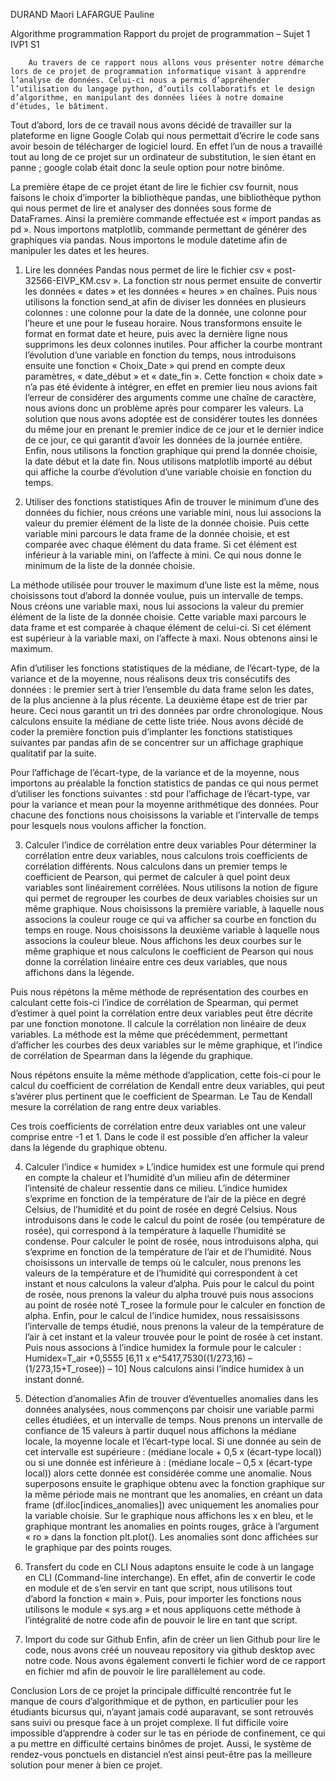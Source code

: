 DURAND Maori 
LAFARGUE Pauline 

Algorithme programmation 
Rapport du projet de programmation – Sujet 1 
IVP1 S1 

       	Au travers de ce rapport nous allons vous présenter notre démarche lors de ce projet de programmation informatique visant à apprendre l’analyse de données. Celui-ci nous a permis d’appréhender l’utilisation du langage python, d’outils collaboratifs et le design d’algorithme, en manipulant des données liées à notre domaine d’études, le bâtiment. 
Tout d’abord, lors de ce travail nous avons décidé de travailler sur la plateforme en ligne Google Colab qui nous permettait d’écrire le code sans avoir besoin de télécharger de logiciel lourd. En effet l’un de nous a travaillé tout au long de ce projet sur un ordinateur de substitution, le sien étant en panne ; google colab était donc la seule option pour notre binôme. 

La première étape de ce projet étant de lire le fichier csv fournit, nous faisons le choix d’importer la bibliothèque pandas, une bibliothèque python qui nous permet de lire et analyser des données sous forme de DataFrames. Ainsi la première commande effectuée est « import pandas as pd ». Nous importons matplotlib, commande permettant de générer des graphiques via pandas. Nous importons le module datetime afin de manipuler les dates et les heures. 

1.	Lire les données 
Pandas nous permet de lire le fichier csv « post-32566-EIVP_KM.csv ». La fonction str nous permet ensuite de convertir les données « dates » et les données « heures » en chaînes. Puis nous utilisons la fonction send_at afin de diviser les données en plusieurs colonnes : une colonne pour la date de la donnée, une colonne pour l’heure et une pour le fuseau horaire. Nous transformons ensuite le format en format date et heure, puis avec la dernière ligne nous supprimons les deux colonnes inutiles. Pour afficher la courbe montrant l’évolution d’une variable en fonction du temps, nous introduisons ensuite une fonction « Choix_Date » qui prend en compte deux paramètres, « date_début » et « date_fin ». Cette fonction « choix date » n’a pas été évidente à intégrer, en effet en premier lieu nous avions fait l’erreur de considérer des arguments comme une chaîne de caractère, nous avions donc un problème après pour comparer les valeurs. La solution que nous avons adoptée est de considérer toutes les données du même jour en prenant le premier indice de ce jour et le dernier indice de ce jour, ce qui garantit d’avoir les données de la journée entière. Enfin, nous utilisons la fonction graphique qui prend la donnée choisie, la date début et la date fin. Nous utilisons matplotlib importé au début qui affiche la courbe d’évolution d’une variable choisie en fonction du temps. 

2.	Utiliser des fonctions statistiques 
Afin de trouver le minimum d’une des données du fichier, nous créons une variable mini, nous lui associons la valeur du premier élément de la liste de la donnée choisie. Puis cette variable mini parcours le data frame de la donnée choisie, et est comparée avec chaque élément du data frame. Si cet élément est inférieur à la variable mini, on l’affecte à mini. Ce qui nous donne le minimum de la liste de la donnée choisie. 

La méthode utilisée pour trouver le maximum d’une liste est la même, nous choisissons tout d’abord la donnée voulue, puis un intervalle de temps. Nous créons une variable maxi, nous lui associons la valeur du premier élément de la liste de la donnée choisie. Cette variable maxi parcours le data frame et est comparée à chaque élément de celui-ci. Si cet élément est supérieur à la variable maxi, on l’affecte à maxi. Nous obtenons ainsi le maximum. 

Afin d’utiliser les fonctions statistiques de la médiane, de l’écart-type, de la variance et de la moyenne, nous réalisons deux tris consécutifs des données : le premier sert à trier l’ensemble du data frame selon les dates, de la plus ancienne à la plus récente. La deuxième étape est de trier par heure. Ceci nous garantit un tri des données par ordre chronologique. Nous calculons ensuite la médiane de cette liste triée. Nous avons décidé de coder la première fonction puis d’implanter les fonctions statistiques suivantes par pandas afin de se concentrer sur un affichage graphique qualitatif par la suite. 

Pour l’affichage de l’écart-type, de la variance et de la moyenne, nous importons au préalable la fonction statistics de pandas ce qui nous permet d’utiliser les fonctions suivantes : std pour l’affichage de l’écart-type, var pour la variance et mean pour la moyenne arithmétique des données. Pour chacune des fonctions nous choisissons la variable et l’intervalle de temps pour lesquels nous voulons afficher la fonction. 

3.	Calculer l’indice de corrélation entre deux variables 
Pour déterminer la corrélation entre deux variables, nous calculons trois coefficients de corrélation différents. Nous calculons dans un premier temps le coefficient de Pearson, qui permet de calculer à quel point deux variables sont linéairement corrélées. Nous utilisons la notion de figure qui permet de regrouper les courbes de deux variables choisies sur un même graphique. Nous choisissons la première variable, à laquelle nous associons la couleur rouge ce qui va afficher sa courbe en fonction du temps en rouge. Nous choisissons la deuxième variable à laquelle nous associons la couleur bleue. Nous affichons les deux courbes sur le même graphique et nous calculons le coefficient de Pearson qui nous donne la corrélation linéaire entre ces deux variables, que nous affichons dans la légende. 
 

Puis nous répétons la même méthode de représentation des courbes en calculant cette fois-ci l’indice de corrélation de Spearman, qui permet d’estimer à quel point la corrélation entre deux variables peut être décrite par une fonction monotone. Il calcule la corrélation non linéaire de deux variables. La méthode est la même que précédemment, permettant d’afficher les courbes des deux variables sur le même graphique, et l’indice de corrélation de Spearman dans la légende du graphique. 

Nous répétons ensuite la même méthode d’application, cette fois-ci pour le calcul du coefficient de corrélation de Kendall entre deux variables, qui peut s’avérer plus pertinent que le coefficient de Spearman.  Le Tau de Kendall mesure la corrélation de rang entre deux variables. 

Ces trois coefficients de corrélation entre deux variables ont une valeur comprise entre -1 et 1. Dans le code il est possible d’en afficher la valeur dans la légende du graphique obtenu. 

4.	Calculer l’indice « humidex »
L’indice humidex est une formule qui prend en compte la chaleur et l’humidité d’un milieu afin de déterminer l’intensité de chaleur ressentie dans ce milieu. L’indice humidex s’exprime en fonction de la température de l’air de la pièce en degré Celsius, de l’humidité et du point de rosée en degré Celsius. Nous introduisons dans le code le calcul du point de rosée (ou température de rosée), qui correspond à la température à laquelle l’humidité se condense. Pour calculer le point de rosée, nous introduisons alpha, qui s’exprime en fonction de la température de l’air et de l’humidité. Nous choisissons un intervalle de temps où le calculer, nous prenons les valeurs de la température et de l’humidité qui correspondent à cet instant et nous calculons la valeur d’alpha. 
Puis pour le calcul du point de rosée, nous prenons la valeur du alpha trouvé puis nous associons au point de rosée noté T_rosee la formule pour le calculer en fonction de alpha. 
Enfin, pour le calcul de l’indice humidex, nous ressaisissons l’intervalle de temps étudié, nous prenons la valeur de la température de l’air à cet instant et la valeur trouvée pour le point de rosée à cet instant. Puis nous associons à l’indice humidex la formule pour le calculer : 
Humidex=T_air +0,5555 [6,11 x e^5417,7530((1/273,16) – (1/273,15+T_rosee)) – 10]
Nous calculons ainsi l’indice humidex à un instant donné. 

5.	Détection d’anomalies 
Afin de trouver d’éventuelles anomalies dans les données analysées, nous commençons par choisir une variable parmi celles étudiées, et un intervalle de temps. Nous prenons un intervalle de confiance de 15 valeurs à partir duquel nous affichons la médiane locale, la moyenne locale et l’écart-type local. Si une donnée au sein de cet intervalle est supérieure : (médiane locale + 0,5 x (écart-type local)) ou si une donnée est inférieure à : (médiane locale – 0,5 x (écart-type local)) alors cette donnée est considérée comme une anomalie. Nous superposons ensuite le graphique obtenu avec la fonction graphique sur la même période mais ne montrant que les anomalies, en créant un data frame (df.iloc[indices_anomalies]) avec uniquement les anomalies pour la variable choisie. Sur le graphique nous affichons les x en bleu, et le graphique montrant les anomalies en points rouges, grâce à l’argument « ro » dans la fonction plt.plot(). Les anomalies sont donc affichées sur le graphique par des points rouges. 

 

6.	Transfert du code en CLI 
Nous adaptons ensuite le code à un langage en CLI (Command-line interchange). En effet, afin de convertir le code en module et de s’en servir en tant que script, nous utilisons tout d’abord la fonction « main ». Puis, pour importer les fonctions nous utilisons le module « sys.arg » et nous appliquons cette méthode à l’intégralité de notre code afin de pouvoir le lire en tant que script. 

7.	Import du code sur Github 
Enfin, afin de créer un lien Github pour lire le code, nous avons créé un nouveau repository via github desktop avec notre code. Nous avons également converti le fichier word de ce rapport en fichier md afin de pouvoir le lire parallèlement au code. 

Conclusion 
Lors de ce projet la principale difficulté rencontrée fut le manque de cours d’algorithmique et de python, en particulier pour les étudiants bicursus qui, n’ayant jamais codé auparavant, se sont retrouvés sans suivi ou presque face à un projet complexe. Il fut difficile voire impossible d’apprendre à coder sur le tas en période de confinement, ce qui a pu mettre en difficulté certains binômes de projet. Aussi, le système de rendez-vous ponctuels en distanciel n’est ainsi peut-être pas la meilleure solution pour mener à bien ce projet. 










